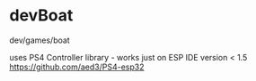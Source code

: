 # devBoat
dev/games/boat

uses PS4 Controller library - works just on ESP IDE version < 1.5
https://github.com/aed3/PS4-esp32

